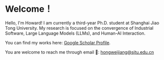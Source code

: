 # Welcome！

Hello, I'm Howard! I am currently a third-year Ph.D. student at Shanghai Jiao Tong University. My research is focused on the convergence of Industrial Software, Large Language Models (LLMs), and Human-AI Interaction.

You can find my works here: [Google Scholar Profile](https://scholar.google.com/citations?user=gRb1K7AAAAAJ\&hl).

You are welcome to reach me through email :e-mail:: <hongweijiang@sjtu.edu.cn>
